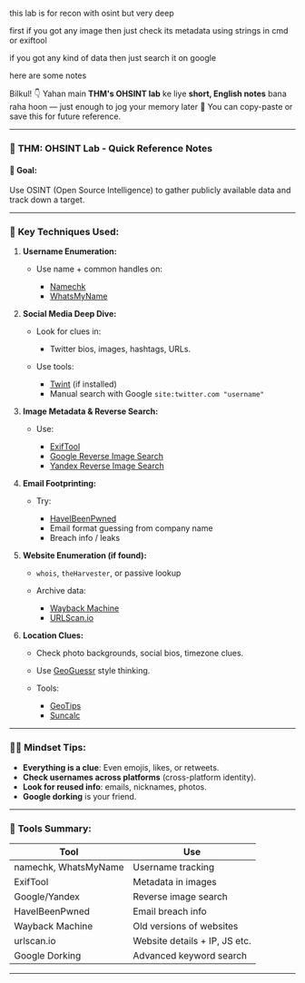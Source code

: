 this lab is for recon with osint but very deep 

first if you got any image then just check its metadata using strings in cmd or exiftool


if you got any kind of data then just search it on google

here are some notes 



Bilkul! 👇 Yahan main **THM's OHSINT lab** ke liye **short, English notes** bana raha hoon — just enough to jog your memory later 🔁
You can copy-paste or save this for future reference.

---

### 🧠 **THM: OHSINT Lab - Quick Reference Notes**

#### 🎯 **Goal:**

Use OSINT (Open Source Intelligence) to gather publicly available data and track down a target.

---

### 🧩 **Key Techniques Used:**

1. **Username Enumeration:**

   * Use name + common handles on:

     * [Namechk](https://namechk.com)
     * [WhatsMyName](https://whatsmyname.app)

2. **Social Media Deep Dive:**

   * Look for clues in:

     * Twitter bios, images, hashtags, URLs.
   * Use tools:

     * [Twint](https://github.com/twintproject/twint) (if installed)
     * Manual search with Google `site:twitter.com "username"`

3. **Image Metadata & Reverse Search:**

   * Use:

     * [ExifTool](https://exiftool.org/)
     * [Google Reverse Image Search](https://images.google.com)
     * [Yandex Reverse Image Search](https://yandex.com/images)

4. **Email Footprinting:**

   * Try:

     * [HaveIBeenPwned](https://haveibeenpwned.com/)
     * Email format guessing from company name
     * Breach info / leaks

5. **Website Enumeration (if found):**

   * `whois`, `theHarvester`, or passive lookup
   * Archive data:

     * [Wayback Machine](https://archive.org/web)
     * [URLScan.io](https://urlscan.io/)

6. **Location Clues:**

   * Check photo backgrounds, social bios, timezone clues.
   * Use [GeoGuessr](https://geoguessr.com) style thinking.
   * Tools:

     * [GeoTips](https://www.geotips.net)
     * [Suncalc](https://www.suncalc.org)

---

### 🕵️‍♂️ **Mindset Tips:**

* **Everything is a clue**: Even emojis, likes, or retweets.
* **Check usernames across platforms** (cross-platform identity).
* **Look for reused info**: emails, nicknames, photos.
* **Google dorking** is your friend.

---

### 🔗 **Tools Summary:**

| Tool                 | Use                           |
| -------------------- | ----------------------------- |
| namechk, WhatsMyName | Username tracking             |
| ExifTool             | Metadata in images            |
| Google/Yandex        | Reverse image search          |
| HaveIBeenPwned       | Email breach info             |
| Wayback Machine      | Old versions of websites      |
| urlscan.io           | Website details + IP, JS etc. |
| Google Dorking       | Advanced keyword search       |

---
